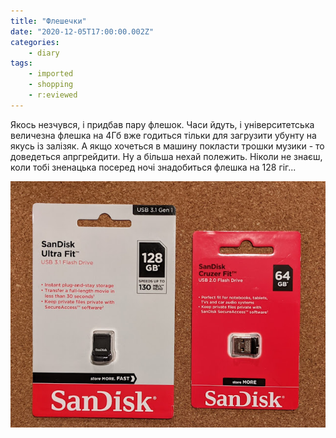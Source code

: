 ```yaml
---
title: "Флешечки"
date: "2020-12-05T17:00:00.002Z"
categories:
    - diary
tags:
    - imported
    - shopping
    - r:eviewed
---
```


Якось незчувся, і придбав пару флешок. Часи йдуть, і університетська величезна флешка на 4Гб вже годиться тільки для загрузити убунту на якусь із залізяк. А якщо хочеться в машину покласти трошки музики - то доведеться апргрейдити. Ну а більша нехай полежить. Ніколи не знаєш, коли тобі зненацька посеред ночі знадобиться флешка на 128 гіг...
<!--more-->
[![](thumb_00.jpg)](img00.jpg)
